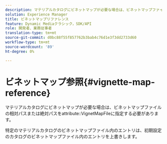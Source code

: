```yaml
---
description: マテリアルカタログにビネットマップが必要な場合は、ビネットマップファイルの相対パスまたは絶対パスを、属性VignetMapFileで指定する必要があります。
solution: Experience Manager
title: ビネットマップリファレンス
feature: Dynamic Mediaクラシック，SDK/API
role: 開発者、業務従事者
translation-type: tm+mt
source-git-commit: d0bc88f55f857762b3bab4c76d1e3f3dd2733d60
workflow-type: tm+mt
source-wordcount: '89'
ht-degree: 0%

---
```



# ビネットマップ参照{#vignette-map-reference}

マテリアルカタログにビネットマップが必要な場合は、ビネットマップファイルの相対パスまたは絶対パスをattribute::VignetMapFileに指定する必要があります。

特定のマテリアルカタログのビネットマップファイル内のエントリは、初期設定のカタログのビネットマップファイル内のエントリを上書きします。
